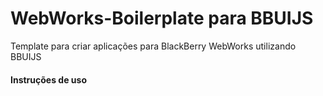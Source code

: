 WebWorks-Boilerplate para BBUIJS
====================

Template para criar aplicações para BlackBerry WebWorks utilizando BBUIJS

#### Instruções de uso

